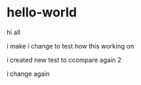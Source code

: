 # hello-world
hi all

i make i change to test how this working on

i created new test to ccompare again 2

i change again
